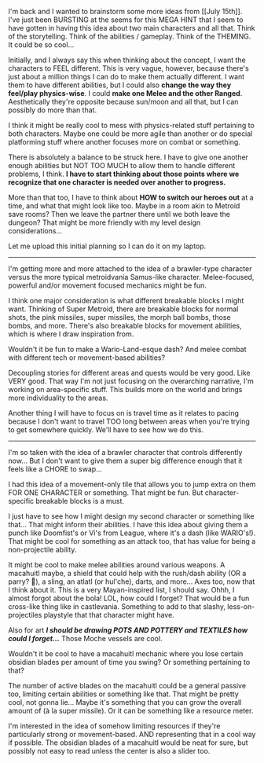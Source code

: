 I'm back and I wanted to brainstorm some more ideas from [[July 15th]]. I've just been BURSTING at the seems for this MEGA HINT that I seem to have gotten in having this idea about two main characters and all that. Think of the storytelling. Think of the abilities / gameplay. Think of the THEMING. It could be so cool...

Initially, and I always say this when thinking about the concept, I want the characters to FEEL different. This is very vague, however, because there's just about a million things I can do to make them actually different. I want them to have different abilities, but I could also **change the way they feel/play physics-wise**. I could **make one Melee and the other Ranged**. Aesthetically they're opposite because sun/moon and all that, but I can possibly do more than that.

I think it might be really cool to mess with physics-related stuff pertaining to both characters. Maybe one could be more agile than another or do special platforming stuff where another focuses more on combat or something.

There is absolutely a balance to be struck here. I have to give one another enough abilities but NOT TOO MUCH to allow them to handle different problems, I think. **I have to start thinking about those points where we recognize that one character is needed over another to progress.**

More than that too, I have to think about **HOW to switch our heroes out** at a time, and what that might look like too. Maybe in a room akin to Metroid save rooms? Then we leave the partner there until we both leave the dungeon? That might be more friendly with my level design considerations...

Let me upload this initial planning so I can do it on my laptop.

---

I'm getting more and more attached to the idea of a brawler-type character versus the more typical metroidvania Samus-like character. Melee-focused, powerful and/or movement focused mechanics might be fun.

I think one major consideration is what different breakable blocks I might want. Thinking of Super Metroid, there are breakable blocks for normal shots, the pink missiles, super missiles, the morph ball bombs, those bombs, and more. There's also breakable blocks for movement abilities, which is where I draw inspiration from.

Wouldn't it be fun to make a Wario-Land-esque dash? And melee combat with different tech or movement-based abilities?

Decoupling stories for different areas and quests would be very good. Like VERY good. That way I'm not just focusing on the overarching narrative, I'm working on area-specific stuff. This builds more on the world and brings more individuality to the areas.

Another thing I will have to focus on is travel time as it relates to pacing because I don't want to travel TOO long between areas when you're trying to get somewhere quickly. We'll have to see how we do this.

---

I'm so taken with the idea of a brawler character that controls differently now... But I don't want to give them a super big difference enough that it feels like a CHORE to swap...

I had this idea of a movement-only tile that allows you to jump extra on them FOR ONE CHARACTER or something. That might be fun. But character-specific breakable blocks is a must.

I just have to see how I might design my second character or something like that... That might inform their abilities. I have this idea about giving them a punch like Doomfist's or Vi's from League, where it's a dash (like WARIO's!). That might be cool for something as an attack too, that has value for being a non-projectile ability. 

It might be cool to make melee abilities around various weapons. A macahuitl maybe, a shield that could help with the rush/dash ability (OR a parry? :eyes:), a sling, an atlatl (or hul'che), darts, and more... Axes too, now that I think about it. This is a very Mayan-inspired list, I should say.
Ohhh, I almost forgot about the bola! LOL, how could I forget? That would be a fun cross-like thing like in castlevania. Something to add to that slashy, less-on-projectiles playstyle that that character might have.

Also for art ***I should be drawing POTS AND POTTERY and TEXTILES how could I forget...*** Those Moche vessels are cool.

Wouldn't it be cool to have a macahuitl mechanic where you lose certain obsidian blades per amount of time you swing? Or something pertaining to that?

The number of active blades on the macahuitl could be a general passive too, limiting certain abilities or something like that. That might be pretty cool, not gonna lie... Maybe it's something that you can grow the overall amount of (à la super missile). Or it can be something like a resource meter.

I'm interested in the idea of somehow limiting resources if they're particularly strong or movement-based. AND representing that in a cool way if possible. The obsidian blades of a macahuitl would be neat for sure, but possibly not easy to read unless the center is also a slider too.

